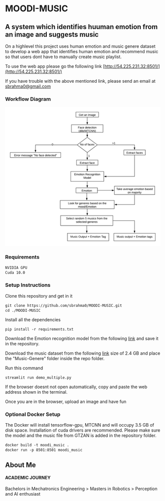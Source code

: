 # MOODI-MUSIC
## A system which identifies huuman emotion from an image and suggests music

On a highlevel this project uses human emotion and music genere dataset to develop a web app that identifies human emotion and recommend music so that users dont have to manually create music playlist.

To use the web app please go the following link [http://54.225.231.32:8501/](http://54.225.231.32:8501/)

If you have trouble with the above mentioned link, please send an email at sbrahma0@gmail.com

### Workflow Diagram
![image](results/work_flow.png)

### Requirements
```
NVIDIA GPU
Cuda 10.0
```
### Setup Instructions
Clone this repository and get in it
```
git clone https://github.com/sbrahma0/MOODI-MUSIC.git
cd ./MOODI-MUSIC
```
Install all the dependencies
```
pip install -r requirements.txt 
```
Download the Emotion recognition model from the following [link](https://drive.google.com/file/d/19su4fmTbqQkLQxQiV1vhOO1zTMQgClc1/view?usp=sharing) and save it in the repository.

Download the music dataset from the following [link](https://www.kaggle.com/andradaolteanu/gtzan-dataset-music-genre-classification) size of 2.4 GB and place the "Music-Genere" folder inside the repo folder.

Run this command
```
streamlit run demo_multiple.py
```
If the browser doesnt not open automatically, copy and paste the web address shown in the terminal.

Once you are in the browser, upload an image and have fun 

### Optional Docker Setup
The Docker will install tensorflow-gpu, MTCNN and will occupy 3.5 GB of disk space. Installation of cuda drivers are recommended.
Please make sure the model and the music file from GTZAN is added in the repository folder.
```
docker build -t moodi_music .
docker run -p 8501:8501 moodi_music
```

## About Me
#### ACADEMIC JOURNEY
Bachelors in Mechatronics Engineering  >  Masters in Robotics  >  Perception and AI enthusiast
